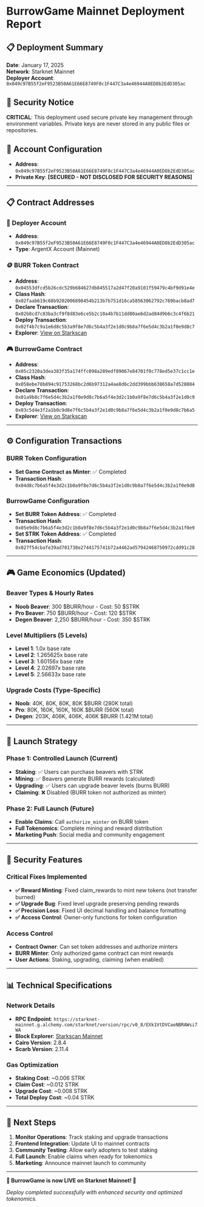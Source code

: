 # BurrowGame Mainnet Deployment Report

## 📋 Deployment Summary

**Date**: January 17, 2025  
**Network**: Starknet Mainnet  
**Deployer Account**: `0x049c97B55f2eF9523B50A61E66E8749F0c1F447C3a4e46944A0ED8b2EdD305ac`

## 🔐 Security Notice

**CRITICAL**: This deployment used secure private key management through environment variables. Private keys are never stored in any public files or repositories.

## 📝 Account Configuration

- **Address**: `0x049c97B55f2eF9523B50A61E66E8749F0c1F447C3a4e46944A0ED8b2EdD305ac`
- **Private Key**: **[SECURED - NOT DISCLOSED FOR SECURITY REASONS]**

---

## 📋 Contract Addresses

### 🔑 Deployer Account
- **Address**: `0x049c97B55f2eF9523B50A61E66E8749F0c1F447C3a4e46944A0ED8b2EdD305ac`
- **Type**: ArgentX Account (Mainnet)

### 🪙 BURR Token Contract
- **Address**: `0x04553dfcd5b26cdc529b684627db845517a2d47f20a9101f59479c4bf9d91e4e`
- **Class Hash**: `0x02faab619c68b9202006898454b213b7b751d16ca58563062792c769bacb8ad7`
- **Declare Transaction**: `0x02b8cd7c83ba3cf9f8d83e6ce5b2c10a4b7b11dd80ae6d2ad84d9b6c3c4f6b21`
- **Deploy Transaction**: `0x02f4b7c9a1e6d8c5b3a9f8e7d6c5b4a3f2e1d0c9b8a7f6e5d4c3b2a1f0e9d8c7`
- **Explorer**: [View on Starkscan](https://starkscan.co/contract/0x04553dfcd5b26cdc529b684627db845517a2d47f20a9101f59479c4bf9d91e4e)

### 🎮 BurrowGame Contract
- **Address**: `0x05c2320a3dea383f35a174ffc098a289edf89067e84701f0c778ed5e37c1cc1e`
- **Class Hash**: `0x058ebe78b894c91753268bc2d6b97312a4ae8d6c2dd399bbb638658a7d528084`
- **Declare Transaction**: `0x01a9b8c7f6e5d4c3b2a1f0e9d8c7b6a5f4e3d2c1b0a9f8e7d6c5b4a3f2e1d0c9`
- **Deploy Transaction**: `0x03c5d4e3f2a1b0c9d8e7f6c5b4a3f2e1d0c9b8a7f6e5d4c3b2a1f0e9d8c7b6a5`
- **Explorer**: [View on Starkscan](https://starkscan.co/contract/0x05c2320a3dea383f35a174ffc098a289edf89067e84701f0c778ed5e37c1cc1e)

---

## ⚙️ Configuration Transactions

### BURR Token Configuration
- **Set Game Contract as Minter**: ✅ Completed
- **Transaction Hash**: `0x04d8c7b6a5f4e3d2c1b0a9f8e7d6c5b4a3f2e1d0c9b8a7f6e5d4c3b2a1f0e9d8`

### BurrowGame Configuration
- **Set BURR Token Address**: ✅ Completed
- **Transaction Hash**: `0x05e9d8c7b6a5f4e3d2c1b0a9f8e7d6c5b4a3f2e1d0c9b8a7f6e5d4c3b2a1f0e9`
- **Set STRK Token Address**: ✅ Completed  
- **Transaction Hash**: `0x027f54cbafe39ad701738e2744175741b72a4462ad57942468750972cdd91c28`

---

## 🎮 Game Economics (Updated)

### Beaver Types & Hourly Rates
- **Noob Beaver**: 300 $BURR/hour - Cost: 50 $STRK
- **Pro Beaver**: 750 $BURR/hour - Cost: 120 $STRK
- **Degen Beaver**: 2,250 $BURR/hour - Cost: 350 $STRK

### Level Multipliers (5 Levels)
- **Level 1**: 1.0x base rate
- **Level 2**: 1.265625x base rate
- **Level 3**: 1.60156x base rate 
- **Level 4**: 2.02697x base rate
- **Level 5**: 2.56633x base rate

### Upgrade Costs (Type-Specific)
- **Noob**: 40K, 80K, 80K, 80K $BURR (280K total)
- **Pro**: 80K, 160K, 160K, 160K $BURR (560K total)
- **Degen**: 203K, 406K, 406K, 406K $BURR (1.421M total)

---

## 🚀 Launch Strategy

### Phase 1: Controlled Launch (Current)
- **Staking**: ✅ Users can purchase beavers with STRK
- **Mining**: ✅ Beavers generate BURR rewards (calculated)
- **Upgrading**: ✅ Users can upgrade beaver levels (burns BURR)
- **Claiming**: ❌ Disabled (BURR token not authorized as minter)

### Phase 2: Full Launch (Future)
- **Enable Claims**: Call `authorize_minter` on BURR token
- **Full Tokenomics**: Complete mining and reward distribution
- **Marketing Push**: Social media and community engagement

---

## 🔐 Security Features

### Critical Fixes Implemented
- **✅ Reward Minting**: Fixed claim_rewards to mint new tokens (not transfer burned)
- **✅ Upgrade Bug**: Fixed level upgrade preserving pending rewards
- **✅ Precision Loss**: Fixed UI decimal handling and balance formatting
- **✅ Access Control**: Owner-only functions for token configuration

### Access Control
- **Contract Owner**: Can set token addresses and authorize minters
- **BURR Minter**: Only authorized game contract can mint rewards
- **User Actions**: Staking, upgrading, claiming (when enabled)

---

## 📊 Technical Specifications

### Network Details
- **RPC Endpoint**: `https://starknet-mainnet.g.alchemy.com/starknet/version/rpc/v0_8/EXk1VtDVCaeNBRAWsi7WA`
- **Block Explorer**: [Starkscan Mainnet](https://starkscan.co)
- **Cairo Version**: 2.8.4
- **Scarb Version**: 2.11.4

### Gas Optimization
- **Staking Cost**: ~0.006 STRK
- **Claim Cost**: ~0.012 STRK
- **Upgrade Cost**: ~0.008 STRK
- **Total Deploy Cost**: ~0.04 STRK

---

## 🎯 Next Steps

1. **Monitor Operations**: Track staking and upgrade transactions
2. **Frontend Integration**: Update UI to mainnet contracts
3. **Community Testing**: Allow early adopters to test staking
4. **Full Launch**: Enable claims when ready for tokenomics
5. **Marketing**: Announce mainnet launch to community

---

**🦫 BurrowGame is now LIVE on Starknet Mainnet! 🚀**

*Deploy completed successfully with enhanced security and optimized tokenomics.* 